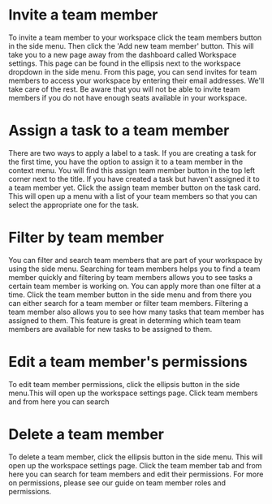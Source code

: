 # Invite a team member

To invite a team member to your workspace click the team members button in the side menu. Then click the 'Add new team member' button. This will take you to a new page away from the dashboard called Workspace settings. This page can be found in the ellipsis next to the workspace dropdown in the side menu. From this page, you can send invites for team members to access your workspace by entering their email addresses. We'll take care of the rest. Be aware that you will not be able to invite team members if you do not have enough seats available in your workspace.

# Assign a task to a team member

There are two ways to apply a label to a task. If you are creating a task for the first time, you have the option to assign it to a team member in the context menu. You will find this assign team member button in the top left corner next to the title. If you have created a task but haven't assigned it to a team member yet. Click the assign team member button on the task card. This will open up a menu with a list of your team members so that you can select the appropriate one for the task.

# Filter by team member

You can filter and search team members that are part of your workspace by using the side menu. Searching for team members helps you to find a team member quickly and filtering by team members allows you to see tasks a certain team member is working on. You can apply more than one filter at a time. Click the team member button in the side menu and from there you can either search for a team member or filter team members. Filtering a team member also allows you to see how many tasks that team member has assigned to them. This feature is great in determing which team team members are available for new tasks to be assigned to them.

# Edit a team member's permissions

To edit team member permissions, click the ellipsis button in the side menu.This will open up the workspace settings page. Click team members and from here you can search

# Delete a team member

To delete a team member, click the ellipsis button in the side menu. This will open up the workspace settings page. Click the team member tab and from here you can search for team members and edit their permissions. For more on permissions, please see our guide on team member roles and permissions.
